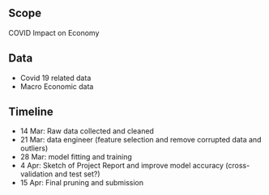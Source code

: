 ## Scope 
COVID Impact on Economy

## Data
- Covid 19 related data
- Macro Economic data

## Timeline
- 14 Mar: Raw data collected and cleaned
- 21 Mar: data engineer (feature selection and remove corrupted data and outliers)
- 28 Mar: model fitting and training
- 4 Apr: Sketch of Project Report and improve model accuracy (cross-validation and test set?)
- 15 Apr: Final pruning and submission
